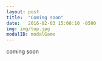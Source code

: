 ```yaml
---
layout: post
title:  "Coming soon"
date:   2016-02-03 15:08:10 -0500
img: img/top.jpg
modalID: modalGame
---
```

coming soon
